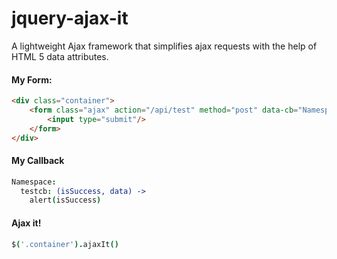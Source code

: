jquery-ajax-it
==============

A lightweight Ajax framework that simplifies ajax requests with the help of HTML 5 data attributes.

#### My Form:
```html
<div class="container">
    <form class="ajax" action="/api/test" method="post" data-cb="Namespace/testcb">
        <input type="submit"/>
    </form>
</div>
```

#### My Callback
```coffeescript
Namespace:
  testcb: (isSuccess, data) ->
    alert(isSuccess)
```

#### Ajax it!
```coffeescript
$('.container').ajaxIt()
```


